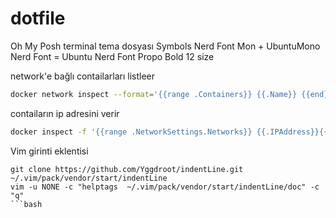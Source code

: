 # dotfile
Oh My Posh terminal tema dosyası
Symbols Nerd Font Mon + UbuntuMono Nerd Font = Ubuntu Nerd Font Propo Bold 12 size


network'e bağlı contailarları listleer

````bash
docker network inspect --format='{{range .Containers}} {{.Name}} {{end}}' network-ismi
````

contaiların ip adresini verir
````bash
docker inspect -f '{{range .NetworkSettings.Networks}} {{.IPAddress}}{{end}}' container-ismi
````

Vim girinti eklentisi
```
git clone https://github.com/Yggdroot/indentLine.git ~/.vim/pack/vendor/start/indentLine
vim -u NONE -c "helptags  ~/.vim/pack/vendor/start/indentLine/doc" -c "q"
```bash
